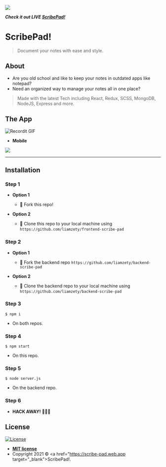 <a href="https://i.ibb.co/XCPvDFZ/512x512.png"><img src="https://i.ibb.co/XCPvDFZ/512x512.png"/></a>

***Check it out LIVE <a href="https://scribe-pad.web.app/">ScribePad!</a>*** 

# ScribePad!

> Document your notes with ease and style.


## About
  - Are you old school and like to keep your notes in outdated apps like notepad?
  - Need an organized way to manage your notes all in one place?
  > Made with the latest Tech including React, Redux, SCSS, MongoDB, NodeJS, Express and more.

## The App
![Recordit GIF](http://g.recordit.co/hHHItwhL9F.gif)

- **Mobile**

<a href="https://i.ibb.co/7j8LL2W/Capture.jpgg"><img src="https://i.ibb.co/7j8LL2W/Capture.jpg"/></a>
 
---

## Installation
### Step 1

- **Option 1**
    - 🍴 Fork this repo!

- **Option 2**
    - 👯 Clone this repo to your local machine using `https://github.com/liamzety/frontend-scribe-pad`
    
### Step 2

- **Option 1**
    - 🍴 Fork the backend repo `https://github.com/liamzety/backend-scribe-pad`

- **Option 2**
    - 👯 Clone the backend repo to your local machine using `https://github.com/liamzety/backend-scribe-pad`
   
### Step 3
```
$ npm i
```
- On both repos.

### Step 4
```
$ npm start
``` 
- On this repo.

### Step 5
```
$ node server.js
``` 
- On the backend repo.

### Step 6

- **HACK AWAY!** 🔨🔨🔨


## License

[![License](http://img.shields.io/:license-mit-blue.svg?style=flat-square)](http://badges.mit-license.org)

- **[MIT license](http://opensource.org/licenses/mit-license.php)**
- Copyright 2021 © <a href="https://scribe-pad.web.app target="_blank">ScribePad!</a>.
